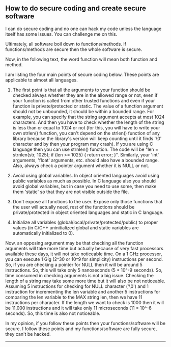 
**How to do secure coding and create secure software**
----

I can do secure coding and no one can hack my code unless the language itself
has some issues. You can challenge me on this.

Ultimately, all software boil down to functions/methods. If functions/methods
are secure then the whole software is secure.

Now, in the following text, the word function will mean both function and
method.

I am listing the four main points of secure coding below. These points are
applicable to almost all languages.

1. The first point is that all the arguments to your function should be checked
always whether they are in the allowed range or not, even if your function is
called from other trusted functions and even if your function is
private/protected or static. The value of a function argument should not be
unbounded, it should be within a bounded range. For example, you can specify
that the string argument accepts at most 1024 characters. And then you have to
check whether the length of the string is less than or equal to 1024 or not
(for this, you will have to write your own strlen() function, you can't depend
on the strlen() function of any library because the library's version will keep
counting until it finds '\0' character and by then your program may crash).
If you are using C language then you can use strnlen() function. The code will
be "len = strnlen(str, 1025); if (len >= 1025) { return error; }". Similarly,
your 'int' arguments, 'float' arguments, etc. should also have a bounded range.
Also, always check a pointer argument whether it is NULL or not.

2. Avoid using global variables. In object oriented languages avoid using public
variables as much as possible. In C language also you should avoid global
variables, but in case you need to use some, then make them 'static' so that
they are not visible outside the file.

3. Don't expose all functions to the user. Expose only those functions that the
user will actually need, rest of the functions should be private/protected in
object oriented languages and static in C language.

4. Initialize all variables (global/local/private/protected/public) to proper
values (in C/C++ uninitialized global and static variables are automatically
initialized to 0).

Now, an opposing argument may be that checking all the function arguments will
take more time but actually because of very fast processors available these
days, it will not take noticeable time. On a 1 GHz processor, you can execute
1 Gig (2^30 or 10^9 for simplicity) instructions per second. So, if you are
checking a pointer for NULL then it will be around 5 instructions. So, this
will take only 5 nanoseconds (5 * 10^-9 seconds). So, time consumed in checking
arguments is not a big issue. Checking the length of a string may take some more
time but it will also be not noticeable. Assuming 5 instructions for checking
for NULL character ('\0') and 1 instruction for incrementing the len variable
and another 5 instructions for comparing the len variable to the MAX string len,
then we have 11 instructions per character. If the length we want to check is
1000 then it will be 11,000 instructions and it will take only 11 microseconds
(11 * 10^-6 seconds). So, this time is also not noticeable.

In my opinion, if you follow these points then your functions/software will be
secure. I follow these points and my functions/software are fully secure, they
can't be hacked.

----
